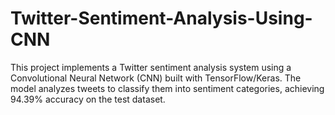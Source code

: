# Twitter-Sentiment-Analysis-Using-CNN
This project implements a Twitter sentiment analysis system using a Convolutional Neural Network (CNN) built with TensorFlow/Keras. The model analyzes tweets to classify them into sentiment categories, achieving 94.39% accuracy on the test dataset.

